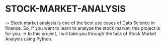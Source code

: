 # STOCK-MARKET-ANALYSIS

-> Stock market analysis is one of the best use cases of Data Science in finance. So, if you want to learn to analyze the stock market, this project is for you.
-> In this project, I will take you through the task of Stock Market Analysis using Python.
